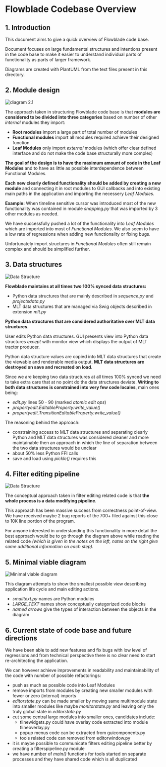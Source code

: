 # Flowblade Codebase Overview

## 1. Introduction

This document aims to give a quick overview of Flowblade code base.

Document focuses on large fundamental structures and intentions present in the code base to make it easier to understand individual parts of functionality as parts of larger framework.

Diagrams are created with PlantUML  from the text files present in this directory.

## 2. Module design
![diagram 2.1](./modulesdia.png  "diagram 2.1")

The approach taken in structuring Flowblade code base is that **modules are considered to be divided into three categories** based on number of other *internal* modules they import:
  * **Root modules** import a large part of total number of modules
  * **Functional modules** import all modules required achieve their designed function
  * **Leaf Modules** only import *external* modules (which offer clear defined interface and do not make the code base structurally more complex)

**The goal of the design is to have the maximum amount of code in the Leaf Modules** and to have as little as possible interdependence between Functional Modules.

**Each new clearly defined functionality should be added by creating a new module** and connecting it in root modules to GUI callbacks and  into existing main paths in the application and importing the necessery *Leaf Modules*.

**Example:** When timeline sensitive cursor was introduced most of the new functionality was contained in module *snapping.py* that was imported by 3 other modules as needed.

We have successfully pushed a lot of the functionality into *Leaf Modules* which are imported into most of *Functional Modules*. We also seem to have a low rate of regressions when adding new functionality or fixing bugs.

Unfortunately import structures in *Functional Modules* often still remain complex and should be simplified further.


## 3. Data structures
![Data Structure](./datadia.png)

**Flowblade maintains at all times two 100% synced data structures:**
  * Python data structures that are mainly described in *sequence.py* and *projectsdata.py*
  * MLT data structures that are managed via Swig objects described in extension *mlt.py*

**Python data structures that are considered authoritative over MLT data structures.**

User edits Python data structures. GUI presents view into Python data structures *except* with monitor view which displays the output of MLT tractor producer.

Python data structure values are copied into MLT data structures that create the viewable and renderable media output. **MLT data structures are destroyed on save and recreated on load.**

Since we are keeping two data structures at all times 100% synced we need to take extra care that at no point do the data structures deviate. **Writing to both data structures is constrained into very few code locales**, main ones being:
* *edit.py* lines 50 - 90 (marked *atomic edit ops*)
* *propertyedit.EditableProperty.write_value()*
* *propertyedit.TransitionEditableProperty.write_value()*

The reasoning behind the approach:
* constraining access to MLT data structures and separating clearly Python and MLT data structures was considered cleaner and more maintainable then an approach in which the line of separation between the two data structures would be unclear
* about 50% less Python FFI calls
* save and load using *pickle()* requires this

## 4. Filter editing pipeline
![Data Structure](./filtersdia.png)

The conceptual approach taken in filter editing related code is that **the whole process is a data modifying pipeline.**

This approach has been massive success from correctness point-of-view. We have received maybe 2 bug reports of the 700+ filed against this close to 10K line portion of the program.

For anyone interested in understanding this functionality in more detail the best approach would be to go through the diagram above while reading the related code *(which is given in the notes on the left, notes on the right give some additional information on each step).*

## 5. Minimal viable diagram
![Minimal viable diagram](./fbladedia.png)

This diagram attempts to show the smallest possible view describing application life cycle and main editing actions.
* *smalltext.py* names are Python modules
* *LARGE_TEXT* names show conceptually categorized code blocks
* *named arrows* give the types of interaction between the objects in the diagram


## 6. Current state of code base and future directions

We have been able to add new features and fix bugs with low level of regressions and from technical perspective there is no clear need to start re-architecting the application.

We can however achieve improvements in readability and maintainability of the code with number of possible refactorings:
* push as much as possible code into Leaf Modules
* remove imports from modules by creating new smaller modules with fewer or zero (internal) imports
* *editorstate.py* can be made smaller by moving same multimodule state into smaller modules like maybe *monitorstate.py* and leaving only the truly global state in *editorstate.py*
* cut some central large modules into smaller ones, candidates include:
  * tlinewidgets.py could have overlay code extracted into module tlineoverlay.py
  * popup menus code can be extracted from guicomponents.py
  * tools related code can removed from editorwindow.py
* it is maybe possible to communicate filters editing pipeline better by creating a filterspipeline.py module
* we have number of *main()* functions for tools started on separate processes and they have shared code which is all duplicated
